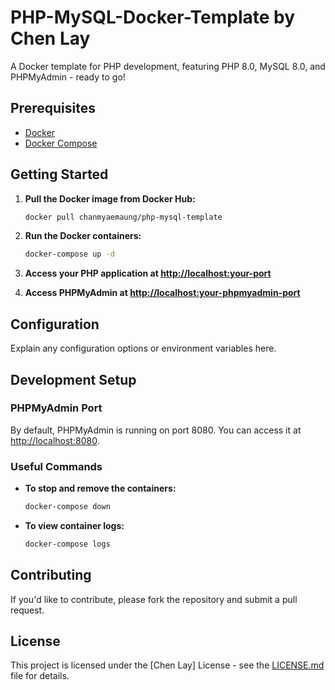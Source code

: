 # PHP-MySQL-Docker-Template by Chen Lay

A Docker template for PHP development, featuring PHP 8.0, MySQL 8.0, and PHPMyAdmin - ready to go!

## Prerequisites

- [Docker](https://docs.docker.com/get-docker/)
- [Docker Compose](https://docs.docker.com/compose/install/)

## Getting Started

1. **Pull the Docker image from Docker Hub:**

    ```bash
    docker pull chanmyaemaung/php-mysql-template
    ```

2. **Run the Docker containers:**

    ```bash
    docker-compose up -d
    ```

3. **Access your PHP application at [http://localhost:your-port](http://localhost:your-port)**
4. **Access PHPMyAdmin at [http://localhost:your-phpmyadmin-port](http://localhost:your-phpmyadmin-port)**

## Configuration

Explain any configuration options or environment variables here.

## Development Setup

### PHPMyAdmin Port

By default, PHPMyAdmin is running on port 8080. You can access it at [http://localhost:8080](http://localhost:8080).

### Useful Commands

- **To stop and remove the containers:**

    ```bash
    docker-compose down
    ```

- **To view container logs:**

    ```bash
    docker-compose logs
    ```

## Contributing

If you'd like to contribute, please fork the repository and submit a pull request.

## License

This project is licensed under the [Chen Lay] License - see the [LICENSE.md](LICENSE.md) file for details.

